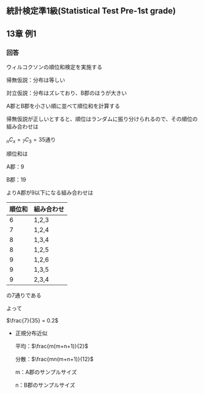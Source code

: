 ## 統計検定準1級(Statistical Test Pre-1st grade)
## 13章 例1
### 回答

ウィルコクソンの順位和検定を実施する

帰無仮説：分布は等しい

対立仮説：分布はズレており、B郡のほうが大きい

A郡とB郡を小さい順に並べて順位和を計算する

帰無仮説が正しいとすると、順位はランダムに振り分けられるので、その順位の組み合わせは

${}_nC_{x}={}_7C_{3} = 35$通り

順位和は

A郡：9

B郡：19

よりA郡が9以下になる組み合わせは

| 順位和 | 組み合わせ |
| --- | --- |
| 6 | 1,2,3 |
| 7 | 1,2,4 |
| 8 | 1,3,4 |
| 8 | 1,2,5 |
| 9 | 1,2,6 |
| 9 | 1,3,5 |
| 9 | 2,3,4 |

の7通りである

よって

$\frac{7}{35} = 0.2$

- 正規分布近似
    
    平均：$\frac{m(m+n+1)}{2}$
    
    分散：$\frac{mn(m+n+1)}{12}$
    
    m：A郡のサンプルサイズ
    
    n：B郡のサンプルサイズ